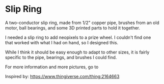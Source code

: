 # Slip Ring

A two-conductor slip ring, made from 1/2" copper pipe, brushes from an old motor, ball bearings, and some 3D printed parts to hold it together.

I needed a slip ring to add neopixels to a prize wheel. I couldn't find one that worked with what I had on hand, so I designed this.

While I think it should be easy enough to adapt to other sizes, it is fairly specific to the pipe, bearings, and brushes I could find.

For more information and more pictures, go to <thingiverse>

Inspired by: https://www.thingiverse.com/thing:2164663
